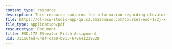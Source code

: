 ```yaml
---
content_type: resource
description: This resource contains the information regarding elevator pitch assignment.
file: https://ol-ocw-studio-app-qa.s3.amazonaws.com/courses/esd-172j-x-prize-workshop-grand-challenges-in-energy-fall-2009/31156fed64efcaa0b933678a41239528_MITESD_172JF09_pitch.pdf
file_type: application/pdf
resourcetype: Document
title: ESD.172 Elevator Pitch Assignment
uid: 31156fed-64ef-caa0-b933-678a41239528
---
```

